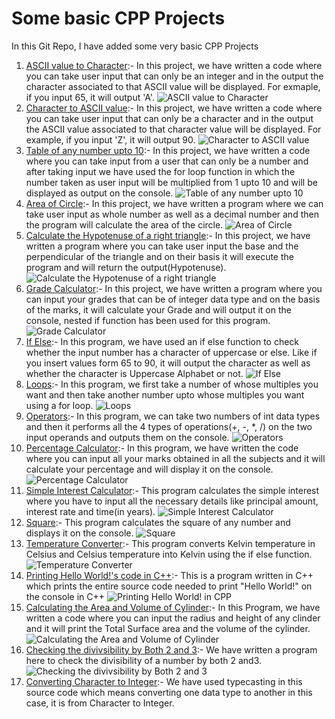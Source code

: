 # Some basic CPP Projects  
In this Git Repo, I have added some very basic CPP Projects
1. [ASCII value to Character](https://github.com/vaibhavvaishnav221/Some-basic-CPP-Projects/blob/main/ASCIItoCharacter.cpp "ASCII value to Character"):- In this project, we have written a code where you can take user input that can only be an integer and in the output the character associated to that ASCII value will be displayed. For exmaple, if you input 65, it will output 'A'.
![ASCII value to Character](https://github.com/vaibhavvaishnav221/Some-basic-CPP-Projects/blob/main/Screenshot%20(81).png "ASCII value to Character")
2. [Character to ASCII value](https://github.com/vaibhavvaishnav221/Some-basic-CPP-Projects/blob/main/CharactertoASCII.cpp "Character to ASCII value"):- In this project, we have written a code where you can take user input that can only be a character and in the output the ASCII value associated to that character value will be displayed. For example, if you input 'Z', it will output 90.
![Character to ASCII value](https://github.com/vaibhavvaishnav221/Some-basic-CPP-Projects/blob/main/Screenshot%20(83).png "Character to ASCII value")
3. [Table of any number upto 10](https://github.com/vaibhavvaishnav221/Some-basic-CPP-Projects/blob/main/Tableofanynumberupto10.cpp "Table of any number upto 10"):- In this project, we have written a code where you can take input from a user that can only be a number and after taking input we have used the for loop function in which the number taken as user input will be multiplied from 1 upto 10 and will be displayed as output on the console.
![Table of any number upto 10](https://github.com/vaibhavvaishnav221/Some-basic-CPP-Projects/blob/main/Screenshot%20(91).png "Table of any number upto 10")
4. [Area of Circle](https://github.com/vaibhavvaishnav221/Some-basic-CPP-Projects/blob/main/areaofcircle.cpp "Area of Circle"):- In this project, we have written a program where we can take user input as whole number as well as a decimal number and then the program will calculate the area of the circle.
![Area of Circle](https://github.com/vaibhavvaishnav221/Some-basic-CPP-Projects/blob/main/Screenshot%20(80).png "Area of Circle")
5. [Calculate the Hypotenuse of a right triangle](https://github.com/vaibhavvaishnav221/Some-basic-CPP-Projects/blob/main/calc_hypotenuse_of_right_triangle.cpp "Calculate the Hypotenuse of a right triangle"):- In this project, we have written a program where you can take user input the base and the perpendicular of the triangle and on their basis it will execute the program and will return the output(Hypotenuse).
![Calculate the Hypotenuse of a right triangle](https://github.com/vaibhavvaishnav221/Some-basic-CPP-Projects/blob/main/Screenshot%20(82).png "Calculate the Hypotenuse of a right triangle")
6. [Grade Calculator](https://github.com/vaibhavvaishnav221/Some-basic-CPP-Projects/blob/main/gradecalculator.cpp "Grade Calculator"):- In this project, we have written a program where you can input your grades that can be of integer data type and on the basis of the marks, it will calculate your Grade and will output it on the console, nested if function has been used for this program.
![Grade Calculator](https://github.com/vaibhavvaishnav221/Some-basic-CPP-Projects/blob/main/Screenshot%20(84).png "Grade Calculator")
7. [If Else](https://github.com/vaibhavvaishnav221/Some-basic-CPP-Projects/blob/main/ifelse.cpp "If Else"):- In this program, we have used an if else function to check whether the input number has a character of uppercase or else. Like if you insert values form 65 to 90, it will output the character as well as whether the character is Uppercase Alphabet or not.
![If Else](https://github.com/vaibhavvaishnav221/Some-basic-CPP-Projects/blob/main/Screenshot%20(85).png "If Else")
8. [Loops](https://github.com/vaibhavvaishnav221/Some-basic-CPP-Projects/blob/main/loops.cpp "Loops"):- In this program, we first take a number of whose multiples you want and then take another number upto whose multiples you want using a for loop.
![Loops](https://github.com/vaibhavvaishnav221/Some-basic-CPP-Projects/blob/main/Screenshot%20(86).png "Loops")
9. [Operators](https://github.com/vaibhavvaishnav221/Some-basic-CPP-Projects/blob/main/operators.cpp "Operators"):- In this program, we can take two numbers of int data types and then it performs all the 4 types of operations(+, -, *, /) on the two input operands and outputs them on the console.
![Operators](https://github.com/vaibhavvaishnav221/Some-basic-CPP-Projects/blob/main/Screenshot%20(87).png "Operators")
10. [Percentage Calculator](https://github.com/vaibhavvaishnav221/Some-basic-CPP-Projects/blob/main/percentage.cpp "Percentage Calculator"):- In this program, we have written the code where you can input all your marks obtained in all the subjects and it will calculate your percentage and will display it on the console.
![Percentage Calculator](https://github.com/vaibhavvaishnav221/Some-basic-CPP-Projects/blob/main/Screenshot%20(88).png "Percentage Calculator")
11. [Simple Interest Calculator](https://github.com/vaibhavvaishnav221/Some-basic-CPP-Projects/blob/main/simpleinterest.cpp "Simple Interest"):- This program calculates the simple interest where you have to input all the necessary details like principal amount, interest rate and time(in years).
![Simple Interest Calculator](https://github.com/vaibhavvaishnav221/Some-basic-CPP-Projects/blob/main/Screenshot%20(89).png "Simple Interest Calculator")
12. [Square](https://github.com/vaibhavvaishnav221/Some-basic-CPP-Projects/blob/main/square.cpp "Square"):- This program calculates the square of any number and displays it on the console.
![Square](https://github.com/vaibhavvaishnav221/Some-basic-CPP-Projects/blob/main/Screenshot%20(90).png "Square")
13. [Temperature Converter](https://github.com/vaibhavvaishnav221/Some-basic-CPP-Projects/blob/main/tempconverter.cpp "Temperature Converter"):- This program converts Kelvin temperature in Celsius and Celsius temperature into Kelvin using the if else function.
![Temperature Converter](https://github.com/vaibhavvaishnav221/Some-basic-CPP-Projects/blob/main/Screenshot%20(92).png "Temperature Converter")
14. [Printing Hello World!'s code in C++](https://github.com/vaibhavvaishnav221/Some-basic-CPP-Projects/blob/main/printing_helloworld's_code_in_Cpp.cpp "Printing Hello World!'s code in C++"):- This is a program written in C++ which prints the entire source code needed to print "Hello World!" on the console in C++
![Printing Hello World! in CPP](https://github.com/vaibhavvaishnav221/Some-basic-CPP-Projects/blob/main/Screenshot%20(101).png "Printing Hello World! in CPP")
15. [Calculating the Area and Volume of Cylinder](https://github.com/vaibhavvaishnav221/Some-basic-CPP-Projects/blob/main/calculating_area_and_volume_of_cylinder.cpp "Calculating the Area and Volume of Cylinder"):- In this Program, we have written a code where you can input the radius and height of any clinder and it will print the Total Surface area and the volume of the cylinder.
![Calculating the Area and Volume of Cylinder](https://github.com/vaibhavvaishnav221/Some-basic-CPP-Projects/blob/main/Screenshot%20(102).png "Calculating the Area and Volume of Cylinder")
16. [Checking the divivsibility by Both 2 and 3](https://github.com/vaibhavvaishnav221/Some-basic-CPP-Projects/blob/main/checking_the_divisibility_by_both_2_and_3.cpp "Checking the divivsibility by Both 2 and 3"):- We have written a program here to check the divisibility of a number by both 2 and3.
![Checking the divivsibility by Both 2 and 3](https://github.com/vaibhavvaishnav221/Some-basic-CPP-Projects/blob/main/Screenshot%20(103).png "Checking the divivsibility by Both 2 and 3")
17. [Converting Character to Integer](https://github.com/vaibhavvaishnav221/Some-basic-CPP-Projects/blob/main/converting_character_to_integer.cpp "Converting Character to Integer"):- We have used typecasting in this source code which means converting one data type to another in this case, it is from Character to Integer.
